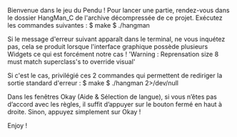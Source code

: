 Bienvenue dans le jeu du Pendu !
Pour lancer une partie, rendez-vous dans le dossier HangMan_C de l'archive décompressée de ce projet.
Exécutez les commandes suivantes :
$ make
$ ./hangman

Si le message d'erreur suivant apparaît dans le terminal, ne vous inquétez pas, cela se
produit lorsque l'interface graphique possède plusieurs Widgets ce qui est forcément notre cas !
'Warning : Reprensation size 8 must match superclass's to override visual'

Si c'est le cas, privilégié ces 2 commandes qui permettent de rediriger la sortie standard d'erreur :
$ make
$ ./hangman 2>/dev/null

Dans les fenêtres Okay (Aide & Sélection de langue), si vous n’êtes pas d’accord avec les règles, il suffit d’appuyer sur le bouton fermé en haut à droite. Sinon, appuyez simplement sur Okay !

Enjoy !